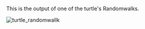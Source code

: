 This is the output of one of the turtle's Randomwalks.

![turtle_randomwallk](https://user-images.githubusercontent.com/47264501/112299700-0e81e200-8cbe-11eb-93f2-4db67dffbc3c.gif)
